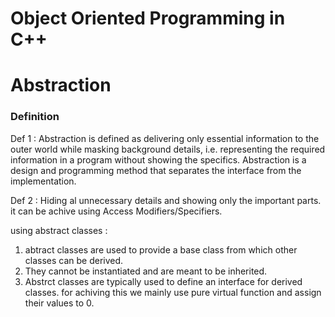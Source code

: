 # Object Oriented Programming in C++

# Abstraction

### Definition
Def 1 : Abstraction is defined as delivering only essential information to the outer world while masking background details, i.e. representing the required information in a program without showing the specifics. Abstraction is a design and programming method that separates the interface from the implementation.

Def 2 : Hiding al unnecessary details and showing only the important parts.
it can be achive using Access Modifiers/Specifiers.

using abstract classes :
1. abtract classes are used to provide a base class from which other classes can be derived.
2. They cannot be instantiated and are meant to be inherited.
3. Abstrct classes are typically used to define an interface for derived classes.
for achiving this we mainly use pure virtual function and assign their values to 0.
